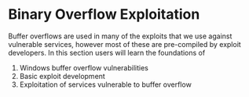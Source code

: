 # Binary Overflow Exploitation

Buffer overflows are used in many of the exploits that we use against vulnerable services, however most of these are pre-compiled by exploit developers. In this section users will learn the foundations of

1. Windows buffer overflow vulnerabilities&#x20;
2. Basic exploit development&#x20;
3. Exploitation of services vulnerable to buffer overflow
